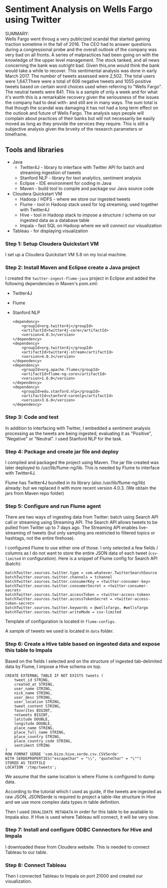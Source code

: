 # Sentiment Analysis on Wells Fargo using Twitter

SUMMARY:  
Wells Fargo went throug a very publicized scandal that started gaining traction sometime in the fall of 2016. The CEO had to answer questions during a congressional probe and the overall outlook of the company was very bad on all fronts. A series of malpractices had been going on with the knowledge of the upper level management. The stock tanked, and all news concerning the bank was outright bad. Given this,one would think the bank would take a while to recover. This sentimental analysis was done in early March 2017. The number of tweets assessed were 2,502. The total users were 1,647.There were a total of 606 negative tweets and 1055 positive tweets based on certain word choices used when referring to "Wells Fargo". The neutral tweets were 841. This is a sample of only a week and for what it's worth this is a remarkable recovery given the seriousness of the issues the company had to deal with- and still are in many ways. The sum total is that though the scandal was damaging it has not had a long term effect on the outlook and future of Wells Fargo. The analysis says people will complain about practices of their banks but will not necessarily be easily moved as long as they provide the services they require. This is still a subjective analysis given the brveity of the research parameters or timeframe.

## Tools and libraries

* Java
	* Twitter4J - library to interface with Twitter API for batch and streaming ingestion of tweets
	* Stanford NLP - library for text analytics, sentiment analysis
	* Eclipse - IDE environment for coding in Java
	* Maven - build tool to compile and package our Java source code
* Cloudera Quickstart VM
	* Hadoop / HDFS - where we store our ingested tweets
	* Flume - tool in Hadoop stack used for log streaming; used together with Twitter4J
	* Hive - tool in Hadoop stack to impose a structure / schema on our ingested data as a database table
	* Impala - fast SQL on Hadoop where we will connect our visualization
* Tableau - for displaying visualization

### Step 1: Setup Cloudera Quickstart VM

I set up a Cloudera Quickstart VM 5.8 on my local machine.

### Step 2: Install Maven and Eclipse create a Java project

I created the `twitter-ingest-flume-java` project in Eclipse and added the following dependencies in Maven's pom.xml:
	
* Twitter4J
* Flume
* Stanford NLP
	
	```
	<dependency>
  		<groupId>org.twitter4j</groupId>
  		<artifactId>twitter4j-core</artifactId>
  		<version>4.0.3</version>
  	</dependency>
  	<dependency>
  		<groupId>org.twitter4j</groupId>
  		<artifactId>twitter4j-stream</artifactId>
  		<version>4.0.3</version>
  	</dependency>
  	<dependency>
  		<groupId>org.apache.flume</groupId>
  		<artifactId>flume-ng-core</artifactId>
  		<version>1.6.0</version>
  	</dependency>
	<dependency>
		<groupId>edu.stanford.nlp</groupId>
		<artifactId>stanford-corenlp</artifactId>
		<version>3.6.0</version>
	</dependency>
	```
	
### Step 3: Code and test

In addition to interfacing with Twitter, I embedded a sentiment analysis processing as the tweets are being ingested, evaluating it as "Positive", "Negative" or "Neutral". I used Stanford NLP for the task.

### Step 4: Package and create jar file and deploy

I compiled and packaged the project using Maven. The jar file created was later deployed to /usr/lib/flume-ng/lib. This is needed by Flume to interface with Twitter4J.

Flume has Twitter4J bundled in its library (also /usr/lib/flume-ng/lib) already: but we replaced it with more recent version 4.0.3. (We obtain the jars from Maven repo folder)

### Step 5: Configure and run Flume agent

There are two ways of ingesting data from Twitter: batch using Search API call or streaming using Streaming API. The Search API allows tweets to be pulled from Twitter up to 7 days ago. The Streaming API enables live-streaming of tweets (but only sampling ans restricted to filtered topics or hashtags, not the entire firehose).

I configured Flume to use either one of those. I only selected a few fields / columns as I do not want to store the entire JSON data of each tweet (`csv-limited` in configuration). Here is a snippet of Flume config for Search API (batch):

	batchTwitter.sources.twitter.type = com.whatever.TwitterSearchSource
	batchTwitter.sources.twitter.channels = tchannel
	batchTwitter.sources.twitter.consumerKey = <twitter-consumer-key>
	batchTwitter.sources.twitter.consumerSecret = <twitter-consumer-secret>
	batchTwitter.sources.twitter.accessToken = <twitter-access-token>
	batchTwitter.sources.twitter.accessTokenSecret = <twitter-access-token-secret>
	batchTwitter.sources.twitter.keywords = @wellsfargo, #wellsfargo
	batchTwitter.sources.twitter.writeMode = csv-limited
	
Template of configuration is located in `flume-configs`.

A sample of tweets we used is located in `data` folder.
	
### Step 6: Create a Hive table based on ingested data and expose this table to Impala

Based on the fields I selected and on the structure of ingested tab-delimited data by Flume, I impose a Hive schema on top.

	CREATE EXTERNAL TABLE IF NOT EXISTS tweets (
		tweet_id STRING,
		created_at STRING,
		user_name STRING,
		nick_name STRING,
		user_desc STRING,
		user_location STRING,
		tweet_content STRING,
		favorites BIGINT,
		retweets BIGINT,
		latitude DOUBLE,
		longitude DOUBLE,
		place_name STRING,
		place_full_name STRING,
		place_country STRING,
		place_country_code STRING,
		sentiment STRING
	)
	ROW FORMAT SERDE 'com.bizo.hive.serde.csv.CSVSerde'
	WITH SERDEPROPERTIES("escapeChar" = "\\", "quoteChar" = "\"")
	STORED AS TEXTFILE
	LOCATION '/tmp/tweets';
	
We assume that the same location is where Flume is configured to dump data.

According to the tutorial which I used as guide, if the tweets are ingested as raw JSON, JSONSerde is required to project a table-like structure in Hive and we use more complex data types in table definition.

Then I used `INVALIDATE METADATA` in order for this table to be available to Impala also. If Hive is used where Tableau will connect, it will be very slow.

### Step 7: Install and configure ODBC Connectors for Hive and Impala

I downloaded these from Cloudera website. This is needed to connect Tableau to our table.

### Step 8: Connect Tableau 

Then I connected Tableau to Impala on port 21000 and created our visualization.
